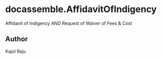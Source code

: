 # docassemble.AffidavitOfIndigency

Affidavit of Indigency AND Request of Waiver of Fees & Cost

## Author

Kajol Raju

